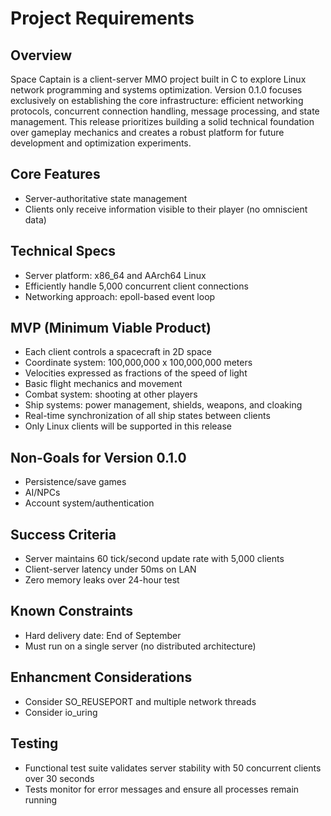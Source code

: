 # Project Requirements

## Overview
Space Captain is a client-server MMO project built in C to explore Linux network programming and systems optimization. Version 0.1.0 focuses exclusively on establishing the core infrastructure: efficient networking protocols, concurrent connection handling, message processing, and state management. This release prioritizes building a solid technical foundation over gameplay mechanics and creates a robust platform for future development and optimization experiments.

## Core Features
- Server-authoritative state management
- Clients only receive information visible to their player (no omniscient data)

## Technical Specs
- Server platform: x86_64 and AArch64 Linux
- Efficiently handle 5,000 concurrent client connections
- Networking approach: epoll-based event loop

## MVP (Minimum Viable Product)
- Each client controls a spacecraft in 2D space
- Coordinate system: 100,000,000 x 100,000,000 meters
- Velocities expressed as fractions of the speed of light
- Basic flight mechanics and movement
- Combat system: shooting at other players
- Ship systems: power management, shields, weapons, and cloaking
- Real-time synchronization of all ship states between clients
- Only Linux clients will be supported in this release

## Non-Goals for Version 0.1.0
- Persistence/save games
- AI/NPCs
- Account system/authentication

## Success Criteria
- Server maintains 60 tick/second update rate with 5,000 clients
- Client-server latency under 50ms on LAN
- Zero memory leaks over 24-hour test

## Known Constraints
- Hard delivery date: End of September
- Must run on a single server (no distributed architecture)

## Enhancment Considerations
- Consider SO_REUSEPORT and multiple network threads
- Consider io_uring

## Testing
- Functional test suite validates server stability with 50 concurrent clients over 30 seconds
- Tests monitor for error messages and ensure all processes remain running
